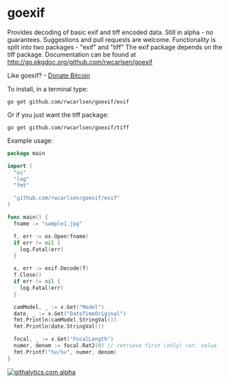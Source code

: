 goexif
======

Provides decoding of basic exif and tiff encoded data. Still in alpha - no guarantees.
Suggestions and pull requests are welcome.  Functionality is split into two packages - "exif" and "tiff"
The exif package depends on the tiff package. 
Documentation can be found at http://go.pkgdoc.org/github.com/rwcarlsen/goexif


Like goexif? - <a class="coinbase-button" data-code="8bf22bf038edef1f8f1675c7f3ff8a4c" data-button-style="buy_now_small" href="https://coinbase.com/checkouts/8bf22bf038edef1f8f1675c7f3ff8a4c">Donate Bitcoin</a>
<script src="https://coinbase.com/assets/button.js" type="text/javascript"></script>

To install, in a terminal type:

```
go get github.com/rwcarlsen/goexif/exif
```

Or if you just want the tiff package:

```
go get github.com/rwcarlsen/goexif/tiff
```

Example usage:

```go
package main

import (
  "os"
  "log"
  "fmt"

  "github.com/rwcarlsen/goexif/exif"
)

func main() {
  fname := "sample1.jpg"

  f, err := os.Open(fname)
  if err != nil {
    log.Fatal(err)
  }

  x, err := exif.Decode(f)
  f.Close()
  if err != nil {
    log.Fatal(err)
  }

  camModel, _ := x.Get("Model")
  date, _ := x.Get("DateTimeOriginal")
  fmt.Println(camModel.StringVal())
  fmt.Println(date.StringVal())

  focal, _ := x.Get("FocalLength")
  numer, denom := focal.Rat2(0) // retrieve first (only) rat. value
  fmt.Printf("%v/%v", numer, denom)
}
```

<!--golang-->
[![githalytics.com alpha](https://cruel-carlota.pagodabox.com/5e166f74cdb82b999ccd84e3c4dc4348 "githalytics.com")](http://githalytics.com/rwcarlsen/goexif)
